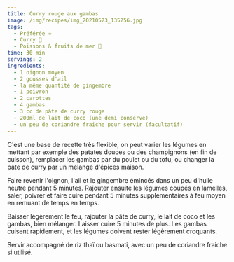```yaml
---
title: Curry rouge aux gambas
image: /img/recipes/img_20210523_135256.jpg
tags:
  - Préférée ⭐
  - Curry 🍲
  - Poissons & fruits de mer 🦐
time: 30 min
servings: 2
ingredients:
  - 1 oignon moyen
  - 2 gousses d'ail
  - la même quantité de gingembre
  - 1 poivron
  - 2 carottes
  - 4 gambas
  - 3 cc de pâte de curry rouge
  - 200ml de lait de coco (une demi conserve)
  - un peu de coriandre fraiche pour servir (facultatif)
---
```

C'est une base de recette très flexible, on peut varier les légumes en mettant par exemple des patates douces ou des champignons (en fin de cuisson), remplacer les gambas par du poulet ou du tofu, ou changer la pâte de curry par un mélange d'épices maison.

Faire revenir l'oignon, l'ail et le gingembre émincés dans un peu d'huile neutre pendant 5 minutes. Rajouter ensuite les légumes coupés en lamelles, saler, poivrer et faire cuire pendant 5 minutes supplémentaires à feu moyen en remuant de temps en temps.

Baisser légèrement le feu, rajouter la pâte de curry, le lait de coco et les gambas, bien mélanger. Laisser cuire 5 minutes de plus. Les gambas cuisent rapidement, et les légumes doivent rester légèrement croquants.

Servir accompagné de riz thaï ou basmati, avec un peu de coriandre fraiche si utilisé.